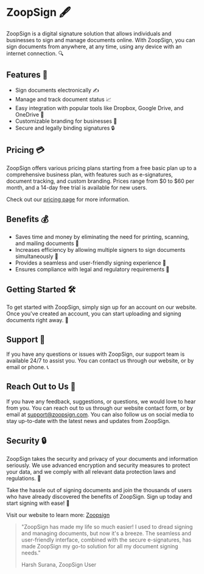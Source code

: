 # ZoopSign 🖋️

ZoopSign is a digital signature solution that allows individuals and businesses to sign and manage documents online. With ZoopSign, you can sign documents from anywhere, at any time, using any device with an internet connection. 🔍

## Features 🚀

- Sign documents electronically ✍️
- Manage and track document status 📈
- Easy integration with popular tools like Dropbox, Google Drive, and OneDrive 📁
- Customizable branding for businesses 🎨
- Secure and legally binding signatures 🔒

## Pricing 💳

ZoopSign offers various pricing plans starting from a free basic plan up to a comprehensive business plan, with features such as e-signatures, document tracking, and custom branding. Prices range from $0 to $60 per month, and a 14-day free trial is available for new users.

Check out our [pricing page](https://app.zoopsign.com/pricing) for more information.

## Benefits 💰

- Saves time and money by eliminating the need for printing, scanning, and mailing documents 💸
- Increases efficiency by allowing multiple signers to sign documents simultaneously 🤝
- Provides a seamless and user-friendly signing experience 🤩
- Ensures compliance with legal and regulatory requirements 📝

## Getting Started 🛠️

To get started with ZoopSign, simply sign up for an account on our website. Once you've created an account, you can start uploading and signing documents right away. 📩

## Support 🤝

If you have any questions or issues with ZoopSign, our support team is available 24/7 to assist you. You can contact us through our website, or by email or phone. 📞

## Reach Out to Us 📧

If you have any feedback, suggestions, or questions, we would love to hear from you. You can reach out to us through our website contact form, or by email at support@zoopsign.com. You can also follow us on social media to stay up-to-date with the latest news and updates from ZoopSign. 

## Security 🔒

ZoopSign takes the security and privacy of your documents and information seriously. We use advanced encryption and security measures to protect your data, and we comply with all relevant data protection laws and regulations. 🔐

Take the hassle out of signing documents and join the thousands of users who have already discovered the benefits of ZoopSign. Sign up today and start signing with ease! 💪

Visit our website to learn more: [Zoopsign](https://www.zoopsign.com/)

> "ZoopSign has made my life so much easier! I used to dread signing and managing documents, but now it's a breeze. The seamless and user-friendly interface, combined with the secure e-signatures, has made ZoopSign my go-to solution for all my document signing needs." 
> 
> Harsh Surana, ZoopSign User

